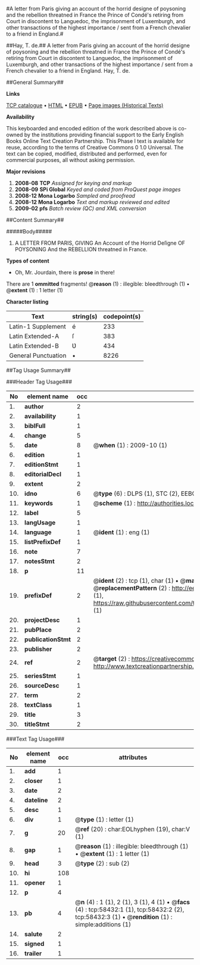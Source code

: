 #A letter from Paris giving an account of the horrid designe of poysoning and the rebellion threatned in France the Prince of Condé's retiring from Court in discontent to Languedoc, the imprisonment of Luxemburgh, and other transactions of the highest importance / sent from a French chevalier to a friend in England.#

##Hay, T. de.##
A letter from Paris giving an account of the horrid designe of poysoning and the rebellion threatned in France the Prince of Condé's retiring from Court in discontent to Languedoc, the imprisonment of Luxemburgh, and other transactions of the highest importance / sent from a French chevalier to a friend in England.
Hay, T. de.

##General Summary##

**Links**

[TCP catalogue](http://www.ota.ox.ac.uk/tcp/)  • 
[HTML](http://tei.it.ox.ac.uk/tcp/Texts-HTML/free/A43/A43119.html)  • 
[EPUB](http://tei.it.ox.ac.uk/tcp/Texts-EPUB/free/A43/A43119.epub) • 
[Page images (Historical Texts)](https://data.historicaltexts.jisc.ac.uk/view?pubId=eebo-12275430e&pageId=eebo-12275430e-58432-1)

**Availability**

This keyboarded and encoded edition of the
	       work described above is co-owned by the institutions
	       providing financial support to the Early English Books
	       Online Text Creation Partnership. This Phase I text is
	       available for reuse, according to the terms of Creative
	       Commons 0 1.0 Universal. The text can be copied,
	       modified, distributed and performed, even for
	       commercial purposes, all without asking permission.

**Major revisions**

1. __2008-08__ __TCP__ *Assigned for keying and markup*
1. __2008-09__ __SPi Global__ *Keyed and coded from ProQuest page images*
1. __2008-12__ __Mona Logarbo__ *Sampled and proofread*
1. __2008-12__ __Mona Logarbo__ *Text and markup reviewed and edited*
1. __2009-02__ __pfs__ *Batch review (QC) and XML conversion*

##Content Summary##

#####Body#####

1. A LETTER FROM PARIS, GIVING An Account of the Horrid Deſigne OF POYSONING And the REBELLION threatned in France.

**Types of content**

  * Oh, Mr. Jourdain, there is **prose** in there!

There are 1 **ommitted** fragments! 
 @__reason__ (1) : illegible: bleedthrough (1)  •  @__extent__ (1) : 1 letter (1)

**Character listing**


|Text|string(s)|codepoint(s)|
|---|---|---|
|Latin-1 Supplement|é|233|
|Latin Extended-A|ſ|383|
|Latin Extended-B|Ʋ|434|
|General Punctuation|•|8226|

##Tag Usage Summary##

###Header Tag Usage###

|No|element name|occ|attributes|
|---|---|---|---|
|1.|__author__|2||
|2.|__availability__|1||
|3.|__biblFull__|1||
|4.|__change__|5||
|5.|__date__|8| @__when__ (1) : 2009-10 (1)|
|6.|__edition__|1||
|7.|__editionStmt__|1||
|8.|__editorialDecl__|1||
|9.|__extent__|2||
|10.|__idno__|6| @__type__ (6) : DLPS (1), STC (2), EEBO-CITATION (1), OCLC (1), VID (1)|
|11.|__keywords__|1| @__scheme__ (1) : http://authorities.loc.gov/ (1)|
|12.|__label__|5||
|13.|__langUsage__|1||
|14.|__language__|1| @__ident__ (1) : eng (1)|
|15.|__listPrefixDef__|1||
|16.|__note__|7||
|17.|__notesStmt__|2||
|18.|__p__|11||
|19.|__prefixDef__|2| @__ident__ (2) : tcp (1), char (1)  •  @__matchPattern__ (2) : ([0-9\-]+):([0-9IVX]+) (1), (.+) (1)  •  @__replacementPattern__ (2) : http://eebo.chadwyck.com/downloadtiff?vid=$1&page=$2 (1), https://raw.githubusercontent.com/textcreationpartnership/Texts/master/tcpchars.xml#$1 (1)|
|20.|__projectDesc__|1||
|21.|__pubPlace__|2||
|22.|__publicationStmt__|2||
|23.|__publisher__|2||
|24.|__ref__|2| @__target__ (2) : https://creativecommons.org/publicdomain/zero/1.0/ (1), http://www.textcreationpartnership.org/docs/. (1)|
|25.|__seriesStmt__|1||
|26.|__sourceDesc__|1||
|27.|__term__|2||
|28.|__textClass__|1||
|29.|__title__|3||
|30.|__titleStmt__|2||


###Text Tag Usage###

|No|element name|occ|attributes|
|---|---|---|---|
|1.|__add__|1||
|2.|__closer__|1||
|3.|__date__|2||
|4.|__dateline__|2||
|5.|__desc__|1||
|6.|__div__|1| @__type__ (1) : letter (1)|
|7.|__g__|20| @__ref__ (20) : char:EOLhyphen (19), char:V (1)|
|8.|__gap__|1| @__reason__ (1) : illegible: bleedthrough (1)  •  @__extent__ (1) : 1 letter (1)|
|9.|__head__|3| @__type__ (2) : sub (2)|
|10.|__hi__|108||
|11.|__opener__|1||
|12.|__p__|4||
|13.|__pb__|4| @__n__ (4) : 1 (1), 2 (1), 3 (1), 4 (1)  •  @__facs__ (4) : tcp:58432:1 (1), tcp:58432:2 (2), tcp:58432:3 (1)  •  @__rendition__ (1) : simple:additions (1)|
|14.|__salute__|2||
|15.|__signed__|1||
|16.|__trailer__|1||
